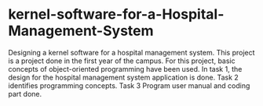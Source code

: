 # kernel-software-for-a-Hospital-Management-System
Designing a kernel software for a hospital management system.
This project is a project done in the first year of the campus.
For this project, basic concepts of object-oriented programming have been used.
In task 1, the design for the hospital management system application is done.
Task 2 identifies programming concepts.
Task 3 Program user manual and coding part done. 
